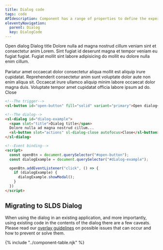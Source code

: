 ```yaml
---
title: Dialog code
tags: code
APIdescription: Component has a range of properties to define the experience in different use cases.
eleventyNavigation:
  parent: Dialog
  key: DialogCode
---
```

<section>
<div class="ds-example">

<sl-button id="open-button-code" fill="solid" variant="primary">Open dialog</sl-button>
<sl-dialog id="dialog-example-code">
<span slot="title">Dialog title</span>
Dolore nulla ad magna nostrud cillum veniam sint et consectetur anim Lorem. Sint fugiat id deserunt magna et
tempor veniam eu fugiat fugiat. Fugiat mollit sint labore adipisicing do mollit eu dolore nulla enim cillum.<br/><br/>
Pariatur amet occaecat dolor consectetur aliqua mollit est aliquip irure cupidatat. Reprehenderit consectetur
anim sunt voluptate dolor aute non enim aliqua sit. Occaecat irure ullamco aliquip minim labore occaecat dolor
magna duis. Voluptate tempor amet cupidatat officia labore ipsum ad do.
<sl-button slot="actions" sl-dialog-close autofocus>Close</sl-button>
</sl-dialog>

</div>

<div class="ds-code">

  ```html
<!--The trigger-->
<sl-button id="open-button" fill="solid" variant="primary">Open dialog</sl-button>

<!--The dialog-->
<sl-dialog id="dialog-example">
    <span slot="title">Dialog title</span>
    Dolore nulla ad magna nostrud cillum...
    <sl-button slot="actions" sl-dialog-close autofocus>Close</sl-button>
</sl-dialog>

<!--Event binding-->
<script>
    const openBtn = document.querySelector("#open-button");
    const dialogExample = document.querySelector("#dialog-example");

    openBtn.addEventListener("click", () => {
      if (dialogExample) {
        dialogExample.showModal();
      }
    })
</script>
  ```

</div>
</section>  

<ds-install-info package="dialog"></ds-install-info>

<section>

## Migrating to SLDS Dialog

When using the dialog in an existing application, and more importantly, using existing code in the contents of the dialog there are a few caveats. Please read our [overlay guidelines](/categories/guidelines/overlays/) on possible issues that can occur and how to prevent or solve them.
</section>

{% include "../component-table.njk" %}


<script>
  const openBtnCode = document.querySelector("#open-button-code");
  const dialogExampleCode = document.querySelector("#dialog-example-code");

  openBtnCode.addEventListener("click", () => {
    if (dialogExampleCode) {
      dialogExampleCode.showModal();
    }
  })

</script>
